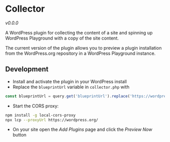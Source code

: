 # Collector

_v0.0.0_

A WordPress plugin for collecting the content of a site and spinning up WordPress Playground with a copy of the site content.

The current version of the plugin allows you to preview a plugin installation from the WordPress.org repository in a WordPress Playground instance.

## Development

-   Install and activate the plugin in your WordPress install
-   Replace the `blueprintUrl` variable in `collector.php` with

```js
const blueprintUrl = query.get('blueprintUrl').replace('https://wordpress.org', 'http://localhost:8010/proxy');`
```

-   Start the CORS proxy:

```bash
npm install -g local-cors-proxy
npx lcp --proxyUrl https://wordpress.org/
```

-   On your site open the _Add Plugins_ page and click the _Preview Now_ button
